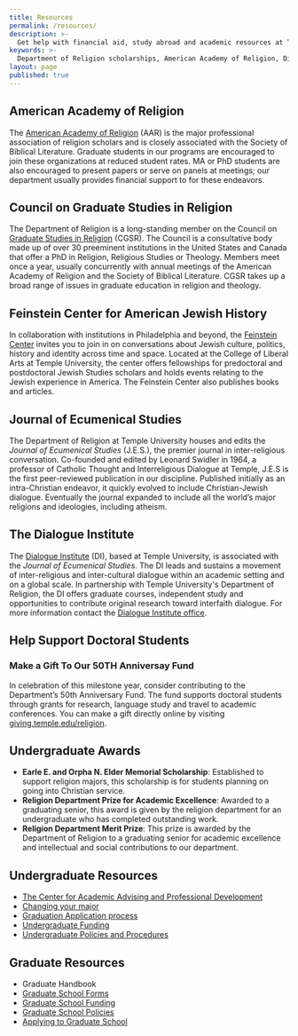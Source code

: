 ```yaml
---
title: Resources
permalink: /resources/
description: >-
  Get help with financial aid, study abroad and academic resources at Temple University Department of Religion.
keywords: >-
  Department of Religion scholarships, American Academy of Religion, Dialogue Institute, Council on Graduate Studies in Religion
layout: page
published: true
---
```

## American Academy of Religion
The [American Academy of Religion](https://www.aarweb.org/) (AAR) is the major professional association of religion scholars and is closely associated with the Society of Biblical Literature. Graduate students in our programs are encouraged to join these organizations at reduced student rates. MA or PhD students are also encouraged to present papers or serve on panels at meetings; our department usually provides financial support to for these endeavors.

## Council on Graduate Studies in Religion
The Department of Religion is a long-standing member on the Council on [Graduate Studies in Religion](http://www.gradstudiesinreligion.org/) (CGSR). The Council is a consultative body made up of over 30 preeminent institutions in the United States and Canada that offer a PhD in Religion, Religious Studies or Theology. Members meet once a year, usually concurrently with annual meetings of the American Academy of Religion and the Society of Biblical Literature. CGSR takes up a broad range of issues in graduate education in religion and theology.

## Feinstein Center for American Jewish History
In collaboration with institutions in Philadelphia and beyond, the [Feinstein Center](http://www.cla.temple.edu/feinsteincenter/) invites you to join in on conversations about Jewish culture, politics, history and identity across time and space. Located at the College of Liberal Arts at Temple University, the center offers fellowships for predoctoral and postdoctoral Jewish Studies scholars and holds events relating to the Jewish experience in America. The Feinstein Center also publishes books and articles.

## Journal of Ecumenical Studies
The Department of Religion at Temple University houses and edits the _Journal of Ecumenical Studies_ (J.E.S.), the premier journal in inter-religious conversation. Co-founded and edited by Leonard Swidler in 1964, a professor of Catholic Thought and Interreligious Dialogue at Temple, J.E.S is the first peer-reviewed publication in our discipline. Published initially as an intra-Christian endeavor, it quickly evolved to include Christian-Jewish dialogue. Eventually the journal expanded to include all the world’s major religions and ideologies, including atheism.

## The Dialogue Institute
The [Dialogue Institute](http://dialogueinstitute.org/) (DI), based at Temple University, is associated with the _Journal of Ecumenical Studies_. The DI leads and sustains a movement of inter-religious and inter-cultural dialogue within an academic setting and on a global scale. In partnership with Temple University's Department of Religion, the DI offers graduate courses, independent study and opportunities to contribute original research toward interfaith dialogue. For more information contact the [Dialogue Institute office](mailto:info@dialogueinstitute.org).

## Help Support Doctoral Students
### Make a Gift To Our 50TH Anniversay Fund

In celebration of this milestone year, consider contributing to the Department’s 50th Anniversary Fund. The fund supports doctoral students through grants for research, language study and travel to academic conferences. You can make a gift directly online by visiting [giving.temple.edu/religion](giving.temple.edu/religion).

## Undergraduate Awards
- **Earle E. and Orpha N. Elder Memorial Scholarship**: Established to support religion majors, this scholarship is for students planning on going into Christian service.
- **Religion Department Prize for Academic Excellence**: Awarded to a graduating senior, this award is given by the religion department for an undergraduate who has completed outstanding work.
- **Religion Department Merit Prize**: This prize is awarded by the Department of Religion to a graduating senior for academic excellence and intellectual and social contributions to our department.

## Undergraduate Resources
- [The Center for Academic Advising and Professional Development](https://liberalarts.temple.edu/advising)
- [Changing your major](http://www.temple.edu/studentaffairs/orientation/freshman-orientation/changing-your-major.asp)
- [Graduation Application process](http://www.temple.edu/registrar/students/graduation)
- [Undergraduate Funding](http://sfs.temple.edu/)
- [Undergraduate Policies and Procedures](http://bulletin.temple.edu/undergraduate/academic-policies/)

## Graduate Resources
- Graduate Handbook
- [Graduate School Forms](http://www.temple.edu/grad/forms/index.htm)
- [Graduate School Funding](http://www.temple.edu/grad/finances/index.htm)
- [Graduate School Policies](http://www.temple.edu/grad/policies/index.htm)
- [Applying to Graduate School](http://www.temple.edu/grad/admissions/howtoapply.htm)
